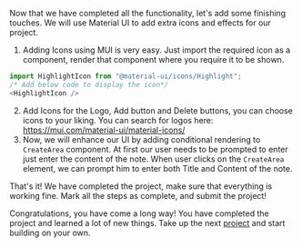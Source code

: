 Now that we have completed all the functionality, let's add some finishing touches. We will use Material UI to add extra icons and effects for our project.

1. Adding Icons using MUI is very easy. Just import the required icon as a component, render that component where you require it to be shown.

```Javascript
import HighlightIcon from "@material-ui/icons/Highlight";
/* Add below code to display the icon*/
<HighlightIcon />

```

2. Add Icons for the Logo, Add button and Delete buttons, you can choose icons to your liking. You can search for logos here: https://mui.com/material-ui/material-icons/
3. Now, we will enhance our UI by adding conditional rendering to `CreateArea` component. At first our user needs to be prompted to enter just enter the content of the note. When user clicks on the `CreateArea` element, we can prompt him to enter both Title and Content of the note.

That's it!
We have completed the project, make sure that everything is working fine. Mark all the steps as complete, and submit the project!

Congratulations, you have come a long way! You have completed the project and learned a lot of new things. Take up the next [project](https://codedamn.com/projects) and start building on your own.
